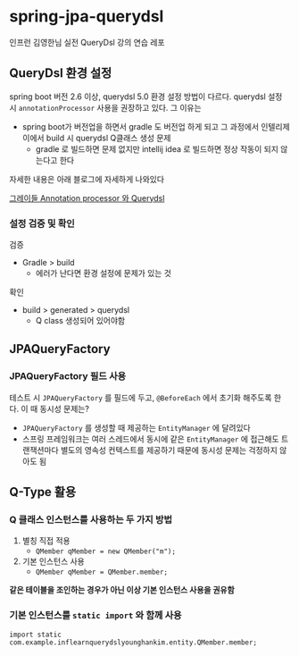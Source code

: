 # spring-jpa-querydsl
인프런 김영한님 실전 QueryDsl 강의 연습 레포

## QueryDsl 환경 설정

spring boot 버전 2.6 이상, querydsl 5.0 환경 설정 방법이 다르다. querydsl 설정 시 `annotationProcessor` 사용을 권장하고 있다. 그 이유는
- spring boot가 버전업을 하면서 gradle 도 버전업 하게 되고 그 과정에서 인텔리제이에서 build 시 querydsl Q클래스 생성 문제
  - gradle 로 빌드하면 문제 없지만 intellij idea 로 빌드하면 정상 작동이 되지 않는다고 한다

자세한 내용은 아래 블로그에 자세하게 나와있다

[그레이들 Annotation processor 와 Querydsl](http://honeymon.io/tech/2020/07/09/gradle-annotation-processor-with-querydsl.html)

### 설정 검증 및 확인

검증
- Gradle > build
  - 에러가 난다면 환경 설정에 문제가 있는 것

확인
- build > generated > querydsl
  - Q class 생성되어 있어야함 

## JPAQueryFactory

### JPAQueryFactory 필드 사용

테스트 시 `JPAQueryFactory` 를 필드에 두고, `@BeforeEach` 에서 초기화 해주도록 한다. 이 때 동시성 문제는?
- `JPAQueryFactory` 를 생성할 때 제공하는 `EntityManager` 에 달려있다
- 스프링 프레임워크는 여러 스레드에서 동시에 같은 `EntityManager` 에 접근해도 트랜잭션마다 별도의 영속성 컨텍스트를 제공하기 때문에 동시성 문제는 걱정하지 않아도 됨

## Q-Type 활용

### Q 클래스 인스턴스를 사용하는 두 가지 방법

1. 별칭 직접 적용
   - `QMember qMember = new QMember("m");`
2. 기본 인스턴스 사용
   - `QMember qMember = QMember.member;`

**같은 테이블을 조인하는 경우가 아닌 이상 기본 인스턴스 사용을 권유함**

### 기본 인스턴스를 `static import` 와 함께 사용

`import static com.example.inflearnquerydslyounghankim.entity.QMember.member;`
